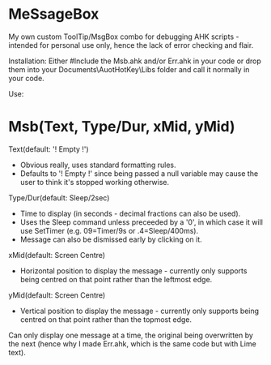 # MeSsageBox
My own custom ToolTip/MsgBox combo for debugging AHK scripts - intended for personal use only, hence the lack of error checking and flair.

Installation:
Either #Include the Msb.ahk and/or Err.ahk in your code or drop them into your Documents\AuotHotKey\Libs folder and call it normally in your code.

Use:
# Msb(Text, Type/Dur, xMid, yMid)
Text(default: '! Empty !')
 - Obvious really, uses standard formatting rules.
 - Defaults to '! Empty !' since being passed a null variable may cause the user to think it's stopped working otherwise.
 
Type/Dur(default: Sleep/2sec)
 - Time to display (in seconds - decimal fractions can also be used).
 - Uses the Sleep command unless preceeded by a '0', in which case it will use SetTimer (e.g. 09=Timer/9s or .4=Sleep/400ms).
 - Message can also be dismissed early by clicking on it.
 
xMid(default: Screen Centre)
 - Horizontal position to display the message - currently only supports being centred on that point rather than the leftmost edge.
 
yMid(default: Screen Centre)
 - Vertical position to display the message - currently only supports being centred on that point rather than the topmost edge.
 
Can only display one message at a time, the original being overwritten by the next (hence why I made Err.ahk, which is the same code but with Lime text).
